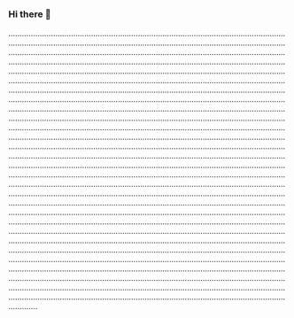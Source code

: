 ### Hi there 👋

.........................................................................................................................................................................................................................................................................................................................................................................................................................................................................................................................................................................................................................................................................................................................................................................................................................................................................................................................................................................................................................................................................................................................................................................................................................................................................................................................................................................................................................................................................................................................................................................................................................................................................................................................................................................................................................................................................................................................................................................................................................................................................................................................................................................................................................................................................................................................................................................................................................................................................................................................................................................................................................................................................................................................................................................................................................................................................................................................................................................................................................................................................................................................................................................................................................................................................................................................................................................................................................................................................................................................................................................................................................................................................................................................................................